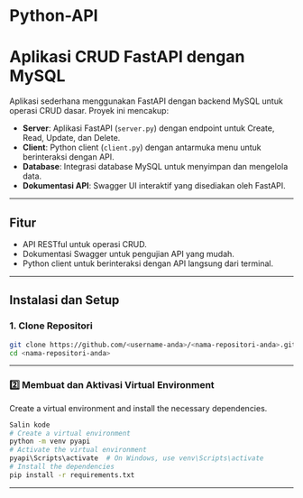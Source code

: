 # Python-API

# Aplikasi CRUD FastAPI dengan MySQL

Aplikasi sederhana menggunakan FastAPI dengan backend MySQL untuk operasi CRUD dasar. Proyek ini mencakup:

- **Server**: Aplikasi FastAPI (`server.py`) dengan endpoint untuk Create, Read, Update, dan Delete.
- **Client**: Python client (`client.py`) dengan antarmuka menu untuk berinteraksi dengan API.
- **Database**: Integrasi database MySQL untuk menyimpan dan mengelola data.
- **Dokumentasi API**: Swagger UI interaktif yang disediakan oleh FastAPI.

---

## Fitur

- API RESTful untuk operasi CRUD.
- Dokumentasi Swagger untuk pengujian API yang mudah.
- Python client untuk berinteraksi dengan API langsung dari terminal.

---

## Instalasi dan Setup

### 1. Clone Repositori
```bash
git clone https://github.com/<username-anda>/<nama-repositori-anda>.git
cd <nama-repositori-anda>


```

---

### 2️⃣ **Membuat dan Aktivasi Virtual Environment**
Create a virtual environment and install the necessary dependencies.

```bash
Salin kode
# Create a virtual environment
python -m venv pyapi
# Activate the virtual environment
pyapi\Scripts\activate  # On Windows, use venv\Scripts\activate
# Install the dependencies
pip install -r requirements.txt
```

---
